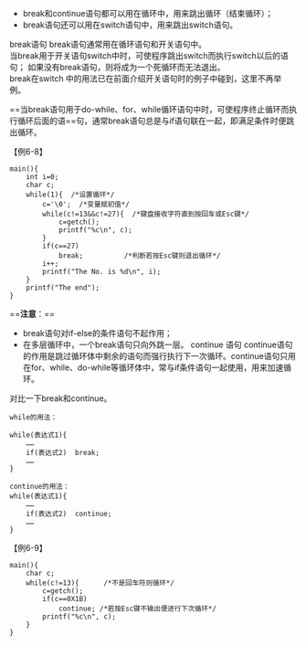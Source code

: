 - break和continue语句都可以用在循环中，用来跳出循环（结束循环）；  
- break语句还可以用在switch语句中，用来跳出switch语句。

break语句
break语句通常用在循环语句和开关语句中。  
当break用于开关语句switch中时，可使程序跳出switch而执行switch以后的语句；
如果没有break语句，则将成为一个死循环而无法退出。  
break在switch 中的用法已在前面介绍开关语句时的例子中碰到，这里不再举例。 

==当break语句用于do-while、for、while循环语句中时，可使程序终止循环而执行循环后面的语==句，通常break语句总是与if语句联在一起，即满足条件时便跳出循环。

【例6-8】


```
main(){
    int i=0;
    char c;
    while(1){  /*设置循环*/
        c='\0';  /*变量赋初值*/
        while(c!=13&&c!=27){  /*键盘接收字符直到按回车或Esc键*/
            c=getch();
            printf("%c\n", c);
        }
        if(c==27)
            break;          /*判断若按Esc键则退出循环*/
        i++;
        printf("The No. is %d\n", i);
    }
    printf("The end");
}
```

==**注意**：==

- break语句对if-else的条件语句不起作用；
- 在多层循环中，一个break语句只向外跳一层。
continue 语句
continue语句的作用是跳过循环体中剩余的语句而强行执行下一次循环。continue语句只用在for、while、do-while等循环体中，常与if条件语句一起使用，用来加速循环。

对比一下break和continue。


```
while的用法：

while(表达式1){
    ……
    if(表达式2)  break;
    ……
}

continue的用法：
while(表达式1){
    ……
    if(表达式2)  continue;
    ……
}
```


【例6-9】


```
main(){
    char c;
    while(c!=13){      /*不是回车符则循环*/
        c=getch();
        if(c==0X1B)
            continue; /*若按Esc键不输出便进行下次循环*/
        printf("%c\n", c);
    }
}
```
